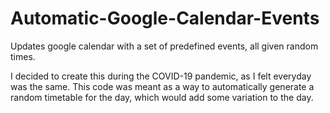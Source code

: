 # Automatic-Google-Calendar-Events
Updates google calendar with a set of predefined events, all given random times.

I decided to create this during the COVID-19 pandemic, as I felt everyday was the same. This code was meant as a way to automatically
generate a random timetable for the day, which would add some variation to the day.
